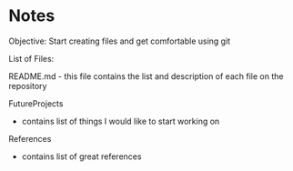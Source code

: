 # Notes

Objective:  Start creating files and get comfortable using git

List of Files:

README.md - this file contains the list and description of each file on the repository

FutureProjects
-  contains list of things I would like to start working on

References
-  contains list of great references


